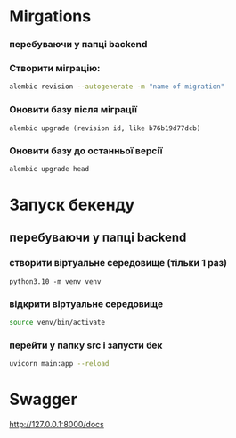 # Mirgations
### перебуваючи у папці backend
### Cтворити міграцію: 
```bash
alembic revision --autogenerate -m "name of migration"
```

### Оновити базу після міграції
```alembic upgrade (revision id, like b76b19d77dcb) ```   

### Оновити базу до останньої версії
```bash
alembic upgrade head
```

# Запуск бекенду
## перебуваючи у папці backend
### створити віртуальне середовище (тільки 1 раз)
```python3.10 -m venv venv ```

### відкрити віртуальне середовище
```bash
source venv/bin/activate
```

### перейти у папку src і запусти бек
```bash
uvicorn main:app --reload
```
# Swagger 
http://127.0.0.1:8000/docs